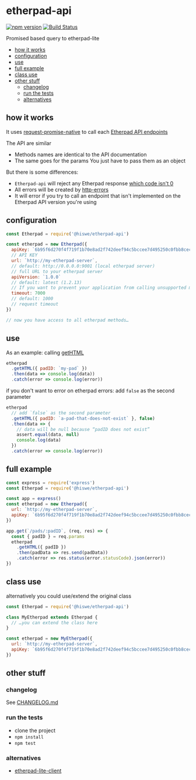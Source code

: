 # etherpad-api

[![npm version](https://badge.fury.io/js/%40hiswe%2Fetherpad-api.svg)](https://badge.fury.io/js/%40hiswe%2Fetherpad-api) [![Build Status](https://travis-ci.org/Hiswe/etherpad-api.svg?branch=master)](https://travis-ci.org/Hiswe/etherpad-api)

Promised based query to etherpad-lite

<!-- START doctoc generated TOC please keep comment here to allow auto update -->
<!-- DON'T EDIT THIS SECTION, INSTEAD RE-RUN doctoc TO UPDATE -->


- [how it works](#how-it-works)
- [configuration](#configuration)
- [use](#use)
- [full example](#full-example)
- [class use](#class-use)
- [other stuff](#other-stuff)
  - [changelog](#changelog)
  - [run the tests](#run-the-tests)
  - [alternatives](#alternatives)

<!-- END doctoc generated TOC please keep comment here to allow auto update -->

## how it works

It uses [request-promise-native](https://www.npmjs.com/package/request-promise-native) to call each [Etherpad API endpoints](http://etherpad.org/doc/v1.7.0/#index_usage)

The API are similar

- Methods names are identical to the API documentation
- The same goes for the params
  You just have to pass them as an object

But there is some differences:

- `Etherpad-api` will reject any Etherpad response [which code isn't 0](http://etherpad.org/doc/v1.7.0/#index_response_format)
- All errors will be created by [http-errors](https://www.npmjs.com/package/http-errors)
- It will error if you try to call an endpoint that isn't implemented on the Etherpad API version you're using

## configuration

```js
const Etherpad = require('@hiswe/etherpad-api')

const etherpad = new Etherpad({
  apiKey: `6b95f6d270f4f719f1b70e8ad2f742deef94c5bccee7d495250c0fbb8cecefc7`,
  // API KEY
  url: `http://my-etherpad-server`,
  // default: http://0.0.0.0:9001 (local etherpad server)
  // full URL to your etherpad server
  apiVersion: `1.0.0`
  // default: latest (1.2.13)
  // If you want to prevent your application from calling unsupported methods
  timeout: 7000
  // default: 1000
  // request timeout
})

// now you have access to all etherpad methods…
```

## use

As an example: calling [getHTML](http://etherpad.org/doc/v1.7.0/#index_gethtml_padid_rev)

```js
etherpad
  .getHTML({ padID: `my-pad` })
  .then(data => console.log(data))
  .catch(error => console.log(error))
```

if you don't want to error on etherpad errors:
add `false` as the second parameter

```js
etherpad
  // add `false` as the second parameter
  .getHTML({ padID: `a-pad-that-does-not-exist` }, false)
  .then(data => {
    // data will be null because “padID does not exist”
    assert.equal(data, null)
    console.log(data)
  })
  .catch(error => console.log(error))
```

## full example

```js
const express = require('express')
const Etherpad = require('@hiswe/etherpad-api')

const app = express()
const etherpad = new Etherpad({
  url: `http://my-etherpad-server`,
  apiKey: `6b95f6d270f4f719f1b70e8ad2f742deef94c5bccee7d495250c0fbb8cecefc7`,
})

app.get(`/pads/:padID`, (req, res) => {
  const { padID } = req.params
  etherpad
    .getHTML({ padID })
    .then(padData => res.send(padData))
    .catch(error => res.status(error.statusCode).json(error))
})
```

## class use

alternatively you could use/extend the original class

```js
const Etherpad = require('@hiswe/etherpad-api')

class MyEtherpad extends Etherpad {
  // …you can extend the class here
}

const etherpad = new MyEtherpad({
  url: `http://my-etherpad-server`,
  apiKey: `6b95f6d270f4f719f1b70e8ad2f742deef94c5bccee7d495250c0fbb8cecefc7`,
})
```

## other stuff

### changelog

See [CHANGELOG.md](https://github.com/Hiswe/gulp-svg-symbols/blob/master/CHANGELOG.md)

### run the tests

- clone the project
- `npm install`
- `npm test`

### alternatives

- [etherpad-lite-client](https://www.npmjs.com/package/etherpad-lite-client)
